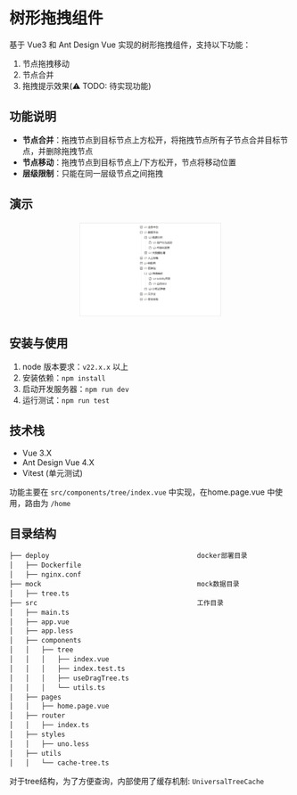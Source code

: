 # 树形拖拽组件
基于 Vue3 和 Ant Design Vue 实现的树形拖拽组件，支持以下功能：
1. 节点拖拽移动
2. 节点合并
3. 拖拽提示效果(⚠️ TODO: 待实现功能)
## 功能说明
- **节点合并**：拖拽节点到目标节点上方松开，将拖拽节点所有子节点合并目标节点，并删除拖拽节点
- **节点移动**：拖拽节点到目标节点上/下方松开，节点将移动位置
- **层级限制**：只能在同一层级节点之间拖拽

## 演示
<div style="width: 50%; margin: 20px auto; text-align: center">
  <img src="./tree-drag.gif" alt="树形拖拽演示" style="max-width: 100%; border: 1px solid #eee;">
</div>

## 安装与使用
1. node 版本要求：`v22.x.x` 以上
2. 安装依赖：`npm install`
3. 启动开发服务器：`npm run dev`
4. 运行测试：`npm run test`
## 技术栈
- Vue 3.X
- Ant Design Vue 4.X
- Vitest (单元测试)

功能主要在 `src/components/tree/index.vue` 中实现，在home.page.vue 中使用，路由为 `/home`
## 目录结构
```bash
├── deploy                                     docker部署目录
│   ├── Dockerfile
│   ├── nginx.conf
├── mock                                       mock数据目录
│   ├── tree.ts
├── src                                        工作目录
│   ├── main.ts
│   ├── app.vue
│   ├── app.less
│   ├── components
│   │   ├── tree
│   │   │   ├── index.vue
│   │   │   ├── index.test.ts
│   │   │   ├── useDragTree.ts
│   │   │   └── utils.ts
│   ├── pages
│   │   ├── home.page.vue
│   ├── router
│   │   ├── index.ts
│   ├── styles
│   │   ├── uno.less
│   ├── utils
│   │   └── cache-tree.ts

```

对于tree结构，为了方便查询，内部使用了缓存机制: `UniversalTreeCache`
